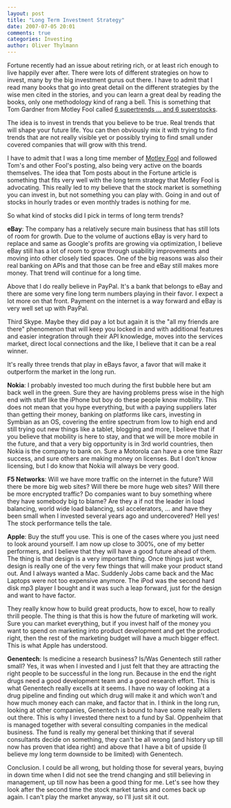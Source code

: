 ```yaml
---
layout: post
title: "Long Term Investment Strategy"
date: 2007-07-05 20:01
comments: true
categories: Investing
author: Oliver Thylmann
---
```











Fortune recently had an issue about retiring rich, or at least rich enough to live happily ever after. There were lots of different strategies on how to invest, many by the big investment gurus out there. I have to admit that I read many books that go into great detail on the different strategies by the wise men cited in the stories, and you can learn a great deal by reading the books, only one methodology kind of rang a bell. This is something that Tom Gardner from Motley Fool called [6 supertrends ... and 6 superstocks](http://money.cnn.com/galleries/2007/fortune/0706/gallery.6trends.fortune/index.html).

The idea is to invest in trends that you believe to be true. Real trends that will shape your future life. You can then obviously mix it with trying to find trends that are not really visible yet or possibly trying to find small under covered companies that will grow with this trend.

I have to admit that I was a long time member of [Motley Fool](http://fool.com) and followed Tom's and other Fool's posting, also being very active on the boards themselves. The idea that Tom posts about in the Fortune article is something that fits very well with the long term strategy that Motley Fool is advocating. This really led to my believe that the stock market is something you can invest in, but not something you can play with. Going in and out of stocks in hourly trades or even monthly trades is nothing for me.

So what kind of stocks did I pick in terms of long term trends?

**eBay**: The company has a relatively secure main business that has still lots of room for growth. Due to the volume of auctions eBay is very hard to replace and same as Google's profits are growing via optimization, I believe eBay still has a lot of room to grow through usability improvements and moving into other closely tied spaces. One of the big reasons was also their real banking on APIs and that those can be free and eBay still makes more money. That trend will continue for a long time.

Above that I do really believe in PayPal. It's a bank that belongs to eBay and there are some very fine long term numbers playing in their favor. I expect a lot more on that front. Payment on the internet is a way forward and eBay is very well set up with PayPal.

Third Skype. Maybe they did pay a lot but again it is the &quot;all my friends are there&quot; phenomenon that will keep you locked in and with additional features and easier integration through their API knowledge, moves into the services market, direct local connections and the like, I believe that it can be a real winner.

It's really three trends that play in eBays favor, a favor that will make it outperform the market in the long run.

**Nokia**: I probably invested too much during the first bubble here but am back well in the green. Sure they are having problems press wise in the high end with stuff like the iPhone but boy do these people know mobility. This does not mean that you hype everything, but with a paying suppliers later than getting their money, banking on platforms like cars, investing in Symbian as an OS, covering the entire spectrum from low to high end and still trying out new things like a tablet, blogging and more, I believe that if you believe that mobility is here to stay, and that we will be more mobile in the future, and that a very big opportunity is in 3rd world countries, then Nokia is the company to bank on. Sure a Motorola can have a one time Razr success, and sure others are making money on licenses. But I don't know licensing, but I do know that Nokia will always be very good.

**F5 Networks**: Will we have more traffic on the internet in the future? Will there be more big web sites? Will there be more huge web sites? Will there be more encrypted traffic? Do companies want to buy something where they have somebody big to blame? Are they a if not the leader in load balancing, world wide load balancing, ssl accelerators, ... and have they been small when I invested several years ago and undercovered? Hell yes! The stock performance tells the tale.

**Apple**: Buy the stuff you use. This is one of the cases where you just need to look around yourself. I am now up close to 300%, one of my better performers, and I believe that they will have a good future ahead of them. The thing is that design is a very important thing. Once things just work, design is really one of the very few things that will make your product stand out. And I always wanted a Mac. Suddenly Jobs came back and the Mac Laptops were not too expensive anymore. The iPod was the second hard disk mp3 player I bought and it was such a leap forward, just for the design and want to have factor.

They really know how to build great products, how to excel, how to really thrill people. The thing is that this is how the future of marketing will work. Sure you can market everything, but if you invest half of the money you want to spend on marketing into product development and get the product right, then the rest of the marketing budget will have a much bigger effect. This is what Apple has understood.

**Genentech**: Is medicine a research business? Is/Was Genentech still rather small? Yes, it was when I invested and I just felt that they are attracting the right people to be successful in the long run. Because in the end the right drugs need a good development team and a good research effort. This is what Genentech really excells at it seems. I have no way of looking at a drug pipeline and finding out which drug will make it and which won't and how much money each can make, and factor that in. I think in the long run, looking at other companies, Genentech is bound to have some really killers out there. This is why I invested there next to a fund by Sal. Oppenheim that is managed together with several consulting companies in the medical business. The fund is really my general bet thinking that if several consultants decide on something, they can't be all wrong (and history up till now has proven that idea right) and above that I have a bit of upside (I believe my long term downside to be limited) with Genentech.

Conclusion. I could be all wrong, but holding those for several years, buying in down time when I did not see the trend changing and still believing in management, up till now has been a good thing for me. Let's see how they look after the second time the stock market tanks and comes back up again. I can't play the market anyway, so I'll just sit it out.


